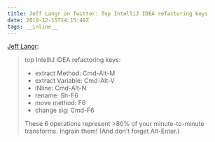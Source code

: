 ```yaml
---
title: Jeff Langr on Twitter: Top IntelliJ IDEA refactoring keys
date: 2019-12-15T14:15:49Z
tags: __inline__
---
```


[Jeff Langr](https://twitter.com/jlangr/status/1204482861845250048):

> top IntelliJ IDEA refactoring keys:
>
> * extract Method: Cmd-Alt-M
> * extract Variable: Cmd-Alt-V
> * iNline: Cmd-Alt-N
> * rename: Sh-F6
> * move method:  F6
> * change sig: Cmd-F6
>
> These 6 operations represent >80% of your minute-to-minute transforms. Ingrain them! (And don't forget Alt-Enter.)
